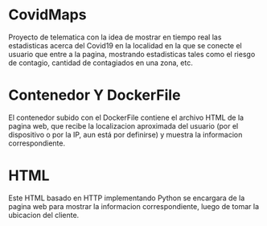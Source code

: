 # CovidMaps
Proyecto de telematica con la idea de mostrar en tiempo real las estadisticas acerca del Covid19 en la localidad en la que se conecte el usuario que entre a la pagina, mostrando estadisticas tales como el riesgo de contagio, cantidad de contagiados en una zona, etc.
# Contenedor Y DockerFile
El contenedor subido con el DockerFile contiene el archivo HTML de la pagina web, que recibe la localizacion aproximada del usuario (por el dispositivo o por la IP, aun está por definirse) y muestra la informacion correspondiente.
# HTML
Este HTML basado en HTTP implementando Python se encargara de la pagina web para mostrar la informacion correspondiente, luego de tomar la ubicacion del cliente.
